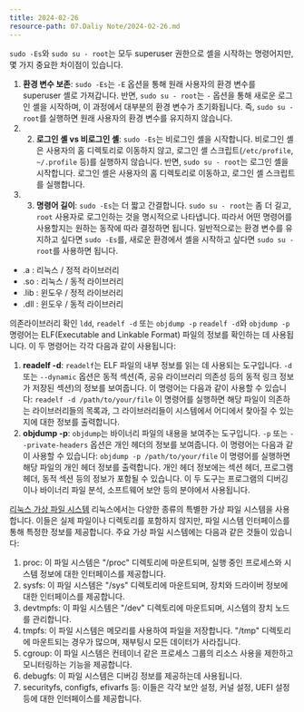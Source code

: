 ```yaml
---
title: 2024-02-26
resource-path: 07.Daliy Note/2024-02-26.md
---
```

`sudo -Es`와 `sudo su - root`는 모두 superuser 권한으로 셸을 시작하는 명령어지만, 몇 가지 중요한 차이점이 있습니다.
1. **환경 변수 보존**: `sudo -Es`는 `-E` 옵션을 통해 원래 사용자의 환경 변수를 superuser 셸로 가져갑니다. 반면, `sudo su - root`는 `-` 옵션을 통해 새로운 로그인 셸을 시작하며, 이 과정에서 대부분의 환경 변수가 초기화됩니다. 즉, `sudo su - root`를 실행하면 원래 사용자의 환경 변수를 유지하지 않습니다.
2. 2. **로그인 셸 vs 비로그인 셸**: `sudo -Es`는 비로그인 셸을 시작합니다. 비로그인 셸은 사용자의 홈 디렉토리로 이동하지 않고, 로그인 셸 스크립트(`/etc/profile`, `~/.profile` 등)를 실행하지 않습니다. 반면, `sudo su - root`는 로그인 셸을 시작합니다. 로그인 셸은 사용자의 홈 디렉토리로 이동하고, 로그인 셸 스크립트를 실행합니다.
3. 3. **명령어 길이**: `sudo -Es`는 더 짧고 간결합니다. `sudo su - root`는 좀 더 길고, `root` 사용자로 로그인하는 것을 명시적으로 나타냅니다. 따라서 어떤 명령어를 사용할지는 원하는 동작에 따라 결정하면 됩니다. 일반적으로는 환경 변수를 유지하고 싶다면 `sudo -Es`를, 새로운 환경에서 셸을 시작하고 싶다면 `sudo su - root`를 사용하면 됩니다.

- .a : 리눅스 / 정적 라이브러리
- .so : 리눅스 / 동적 라이브러리
- .lib : 윈도우 / 정적 라이브러리
- .dll : 윈도우 / 동적 라이브러리


의존라이브러리 확인
`ldd`, `readelf -d` 또는 `objdump -p`
`readelf -d`와 `objdump -p` 명령어는 ELF(Executable and Linkable Format) 파일의 정보를 확인하는 데 사용됩니다. 이 두 명령어는 각각 다음과 같이 사용됩니다:
1. **readelf -d**: `readelf`는 ELF 파일의 내부 정보를 읽는 데 사용되는 도구입니다. `-d` 또는 `--dynamic` 옵션은 동적 섹션(즉, 공유 라이브러리 의존성 등의 동적 링크 정보가 저장된 섹션)의 정보를 보여줍니다. 이 명령어는 다음과 같이 사용할 수 있습니다: ``` readelf -d /path/to/your/file ``` 이 명령어를 실행하면 해당 파일이 의존하는 라이브러리들의 목록과, 그 라이브러리들이 시스템에서 어디에서 찾아질 수 있는지에 대한 정보를 출력합니다.
2. **objdump -p**: `objdump`는 바이너리 파일의 내용을 보여주는 도구입니다. `-p` 또는 `--private-headers` 옵션은 개인 헤더의 정보를 보여줍니다. 이 명령어는 다음과 같이 사용할 수 있습니다: ``` objdump -p /path/to/your/file ``` 이 명령어를 실행하면 해당 파일의 개인 헤더 정보를 출력합니다. 개인 헤더 정보에는 섹션 헤더, 프로그램 헤더, 동적 섹션 등의 정보가 포함될 수 있습니다. 이 두 도구는 프로그램의 디버깅이나 바이너리 파일 분석, 소프트웨어 보안 등의 분야에서 사용됩니다.

[리눅스 가상 파일 시스템](https://hyeyoo.com/84)
리눅스에서는 다양한 종류의 특별한 가상 파일 시스템을 사용합니다. 이들은 실제 파일이나 디렉토리를 포함하지 않지만, 파일 시스템 인터페이스를 통해 특정한 정보를 제공합니다. 주요 가상 파일 시스템에는 다음과 같은 것들이 있습니다:
1. proc: 이 파일 시스템은 "/proc" 디렉토리에 마운트되며, 실행 중인 프로세스와 시스템 정보에 대한 인터페이스를 제공합니다.
2. sysfs: 이 파일 시스템은 "/sys" 디렉토리에 마운트되며, 장치와 드라이버 정보에 대한 인터페이스를 제공합니다.
3. devtmpfs: 이 파일 시스템은 "/dev" 디렉토리에 마운트되며, 시스템의 장치 노드를 관리합니다.
4. tmpfs: 이 파일 시스템은 메모리를 사용하여 파일을 저장합니다. "/tmp" 디렉토리에 마운트되는 경우가 많으며, 재부팅시 모든 데이터가 사라집니다.
5. cgroup: 이 파일 시스템은 컨테이너 같은 프로세스 그룹의 리소스 사용을 제한하고 모니터링하는 기능을 제공합니다.
6. debugfs: 이 파일 시스템은 디버깅 정보를 제공하는데 사용됩니다.
7. securityfs, configfs, efivarfs 등: 이들은 각각 보안 설정, 커널 설정, UEFI 설정 등에 대한 인터페이스를 제공합니다.